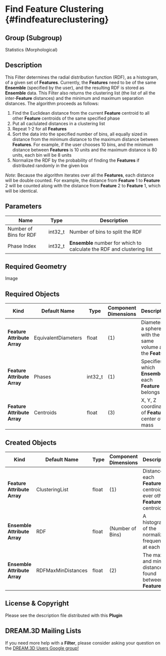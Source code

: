 Find Feature Clustering {#findfeatureclustering}
=============

## Group (Subgroup) ##
Statistics (Morphological)

## Description ##
This Filter determines the radial distribution function (RDF), as a histogram, of a given set of **Features**. Currently, the **Features** need to be of the same **Ensemble** (specified by the user), and the resulting RDF is stored as **Ensemble** data. This Filter also returns the clustering list (the list of all the inter-**Feature** distances) and the minimum and maximum separation distances. The algorithm proceeds as follows:

1. Find the Euclidean distance from the current **Feature** centroid to all other **Feature** centroids of the same specified phase
2. Put all caclulated distances in a clustering list
3. Repeat 1-2 for all **Features**
4. Sort the data into the specified number of bins, all equally sized in distance from the minimum distance to the maximum distance between **Features**. For example, if the user chooses 10 bins, and the minimum distance between **Features** is 10 units and the maximum distance is 80 units, each bin will be 8 units 
5. Normalize the RDF by the probability of finding the **Features** if distributed randomly in the given box 

*Note:* Because the algorithm iterates over all the **Features**, each distance will be double counted. For example, the distance from **Feature** 1 to **Feature** 2 will be counted along with the distance from **Feature** 2 to **Feature** 1, which will be identical. 

## Parameters ##
| Name | Type | Description |
|------|------| ----------- |
| Number of Bins for RDF | int32_t | Number of bins to split the RDF |
| Phase Index | int32_t | **Ensemble** number for which to calculate the RDF and clustering list |

## Required Geometry ##
Image

## Required Objects ##

| Kind | Default Name | Type | Component Dimensions | Description |
|------|--------------|------|----------------------|-------------|
| **Feature Attribute Array** | EquivalentDiameters | float | (1) | Diameter of a sphere with the same volume as the **Feature** |
| **Feature Attribute Array** | Phases | int32_t | (1) | Specifies to which **Ensemble** each **Feature** belongs |
| **Feature Attribute Array** | Centroids | float | (3) | X, Y, Z coordinates of **Feature** center of mass |

## Created Objects ##

| Kind | Default Name | Type | Component Dimensions | Description |
|------|--------------|------|----------------------|-------------|
| **Feature Attribute Array** | ClusteringList | float | (1) | Distance of each **Features**'s centroid to ever other **Features**'s centroid |
| **Ensemble Attribute Array** | RDF | float | (Number of Bins) | A histogram of the normalized frequency at each bin | 
| **Ensemble Attribute Array** | RDFMaxMinDistances | float | (2) | The max and min distance found between **Features** |

## License & Copyright ##

Please see the description file distributed with this **Plugin**

## DREAM.3D Mailing Lists ##

If you need more help with a **Filter**, please consider asking your question on the [DREAM.3D Users Google group!](https://groups.google.com/forum/?hl=en#!forum/dream3d-users)


